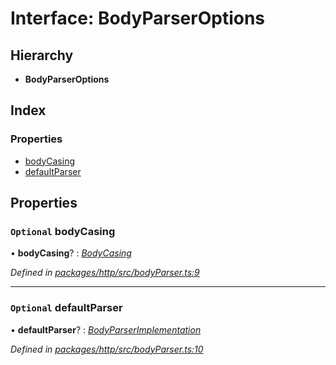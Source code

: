 # Interface: BodyParserOptions

## Hierarchy

* **BodyParserOptions**

## Index

### Properties

* [bodyCasing](bodyparseroptions.md#optional-bodycasing)
* [defaultParser](bodyparseroptions.md#optional-defaultparser)

## Properties

### `Optional` bodyCasing

• **bodyCasing**? : *[BodyCasing](../enums/bodycasing.md)*

*Defined in [packages/http/src/bodyParser.ts:9](https://github.com/headline-1/coolio/blob/0131267/packages/http/src/bodyParser.ts#L9)*

___

### `Optional` defaultParser

• **defaultParser**? : *[BodyParserImplementation](../README.md#bodyparserimplementation)*

*Defined in [packages/http/src/bodyParser.ts:10](https://github.com/headline-1/coolio/blob/0131267/packages/http/src/bodyParser.ts#L10)*
